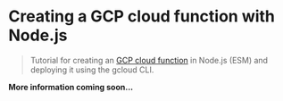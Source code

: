 # Creating a GCP cloud function with Node.js

> Tutorial for creating an [GCP cloud function](https://cloud.google.com/functions/docs/concepts/overview) in Node.js (ESM) and deploying it using the gcloud CLI.

**More information coming soon...**